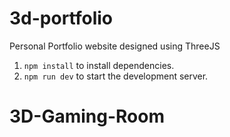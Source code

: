 # 3d-portfolio
Personal Portfolio website designed using ThreeJS

1. `npm install` to install dependencies.  
2. `npm run dev` to start the development server.
# 3D-Gaming-Room
